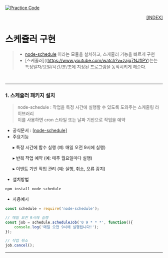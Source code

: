 [![Practice Code](https://skillicons.dev/icons?heiht="10"&i=nodejs,vscode,npm&theme=dark)](../README.md)

<p style="text-align: right"> 
    <a href="../README.md">[INDEX]</a>
</p>

# 스케쥴러 구현
> - [node-schedule](https://www.npmjs.com/package/node-schedule) 이라는 모듈을 설치하고, 스케줄러 기능을 빠르게 구현
> - [스케줄러]((https://www.youtube.com/watch?v=zajq7NJflPY)는는 특정일자/요일/시간/분/초에 지정된 프로그램을 동작시키게 해준다.
<br/>

<!--
<style>
  .indent {
    text-indent: 2em; /* 원하는 크기로 조정 가능 */
  }
</style>
-->

---

### 1. 스케쥴러 패키지 설치
> node-schedule : 작업을 특정 시간에 실행할 수 있도록 도와주는 스케줄링 라이브러리 <br/>
> 이를 사용하면 cron 스타일 또는 날짜 기반으로 작업을 예약
- 공식문서 : [[node-schedule]](https://www.npmjs.com/package/node-schedule)
- 주요기능
<ol class="indent"> ▸ 특정 시간에 함수 실행 (예: 매일 오전 9시에 실행) </ol>
<ol class="indent"> ▸ 반복 작업 예약 (예: 매주 월요일마다 실행) </ol>
<ol class="indent"> ▸ 이벤트 기반 작업 관리 (예: 실행, 취소, 오류 감지) </ol> 

- 설치방법
```powershell
npm install node-schedule
```

- 사용예시
```javascript
const schedule = require('node-schedule');

// 매일 오전 9시에 실행
const job = schedule.scheduleJob('0 9 * * *', function(){
    console.log('매일 오전 9시에 실행됩니다!');
});

// 작업 취소
job.cancel();
```

---



